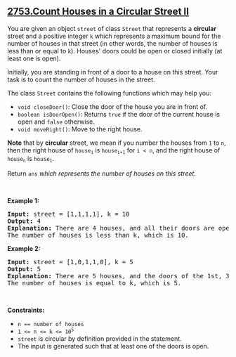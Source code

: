 ## [2753.Count Houses in a Circular Street II](https://leetcode.com/problems/count-houses-in-a-circular-street-ii/)
<p>You are given an object <code>street</code> of class <code>Street</code> that represents a <strong>circular</strong> street and a positive integer <code>k</code> which represents a maximum bound for the number of houses in that street (in other words, the number of houses is less than or equal to <code>k</code>). Houses&#39; doors could be open or closed initially (at least one is open).</p>

<p>Initially, you are standing in front of a door to a house on this street. Your task is to count the number of houses in the street.</p>

<p>The class <code>Street</code> contains the following functions which may help you:</p>

<ul>
	<li><code>void closeDoor()</code>: Close the door of the house you are in front of.</li>
	<li><code>boolean isDoorOpen()</code>: Returns <code>true</code> if the door of the current house is open and <code>false</code> otherwise.</li>
	<li><code>void moveRight()</code>: Move to the right house.</li>
</ul>

<p><strong>Note</strong> that by <strong>circular</strong> street, we mean if you number the houses from <code>1</code> to <code>n</code>, then the right house of <code>house<sub>i</sub></code> is <code>house<sub>i+1</sub></code> for <code>i &lt; n</code>, and the right house of <code>house<sub>n</sub></code> is <code>house<sub>1</sub></code>.</p>

<p>Return <code>ans</code> <em>which represents the number of houses on this street.</em></p>

<p>&nbsp;</p>
<p><strong class="example">Example 1:</strong></p>

<pre>
<strong>Input:</strong> street = [1,1,1,1], k = 10
<strong>Output:</strong> 4
<strong>Explanation:</strong> There are 4 houses, and all their doors are open. 
The number of houses is less than k, which is 10.</pre>

<p><strong class="example">Example 2:</strong></p>

<pre>
<strong>Input:</strong> street = [1,0,1,1,0], k = 5
<strong>Output:</strong> 5
<strong>Explanation:</strong> There are 5 houses, and the doors of the 1st, 3rd, and 4th house (moving in the right direction) are open, and the rest are closed.
The number of houses is equal to k, which is 5.
</pre>

<p>&nbsp;</p>
<p><strong>Constraints:</strong></p>

<ul>
	<li><code>n == number of houses</code></li>
	<li><code>1 &lt;= n &lt;= k &lt;= 10<sup>5</sup></code></li>
	<li><code>street</code> is circular by definition provided in the statement.</li>
	<li>The input is generated such that at least one of the doors is open.</li>
</ul>
